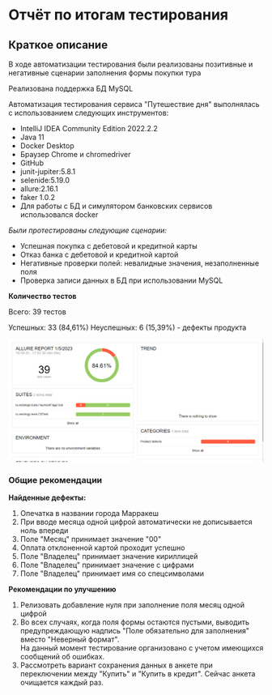 # Отчёт по итогам тестирования   
## Краткое описание
В ходе автоматизации тестирования были реализованы позитивные и негативные сценарии заполнения формы покупки тура

Реализована поддержка БД MySQL

Автоматизация тестирования сервиса "Путешествие дня" выполнялась с использованием следующих инструментов:

- IntelliJ IDEA Community Edition 2022.2.2
- Java 11
- Docker Desktop
- Браузер Chrome и chromedriver
- GitHub
- junit-jupiter:5.8.1
- selenide:5.19.0
- allure:2.16.1
- faker 1.0.2    
- Для работы с БД и симулятором банковских сервисов использовался docker   

*Были протестированы следующие сценарии:*

- Успешная покупка с дебетовой и кредитной карты
- Отказ банка с дебетовой и кредитной картой
- Негативные проверки полей: невалидные значения, незаполненные поля
- Проверка записи данных в БД при использовании MySQL

**Количество тестов**

Всего: 39 тестов

Успешных: 33 (84,61%)
Неуспешных: 6 (15,39%) - дефекты продукта

![img.png](img.png)

### Общие рекомендации 

**Найденные дефекты:**

1. Опечатка в названии города Марракеш
2. При вводе месяца одной цифрой автоматически не дописывается ноль впереди
3. Поле "Месяц" принимает значение "00"
4. Оплата отклоненной картой проходит успешно
5. Поле "Владелец" принимает значение кириллицей   
6. Поле "Владелец" принимает значение с цифрами
7. Поле "Владелец" принимает имя со спецсимволами   

**Рекомендации по улучшению** 

1. Релизовать добавление нуля при заполнение поля месяц одной цифрой   
2. Во всех случаях, когда поля формы остаются пустыми, выводить предупреждающую надпись "Поле обязательно для заполнения" вместо "Неверный формат".    
На данный момент тестирование организовано с учетом имеющихся сообщений об ошибках.   
3. Рассмотреть вариант сохранения данных в анкете при переключении между "Купить" и "Купить в кредит". Сейчас анкета очищается каждый раз.